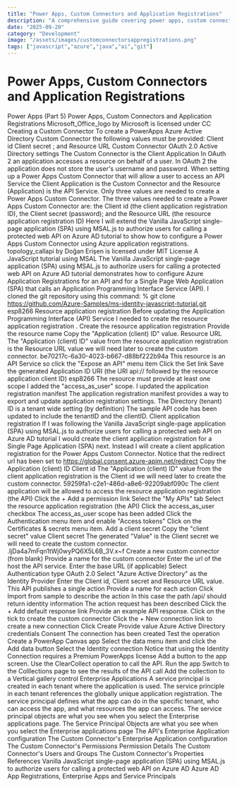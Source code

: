 ```yaml
---
title: "Power Apps, Custom Connectors and Application Registrations"
description: "A comprehensive guide covering power apps, custom connectors and application registrations"
date: "2025-09-20"
category: "Development"
image: "/assets/images/customconnectorsappregistrations.png"
tags: ["javascript","azure","java","ai","git"]
---
```


# Power Apps, Custom Connectors and Application Registrations

Power Apps (Part 5) Power Apps, Custom Connectors and Application Registrations Microsoft_Office_logo by Microsoft is licensed under CC Creating a Custom Connector To create a PowerApps Azure Active Directory Custom Connector the following values must be provided: Client id Client secret ; and Resource URL Custom Connector OAuth 2.0 Active Directory settings The Custom Connector is the Client Application In OAuth 2 an application accesses a resource on behalf of a user. In OAuth 2 the application does not store the user's username and password. When setting up a Power Apps Custom Connector that will allow a user to access an API Service the Client Application is the Custom Connector and the Resource (Application) is the API Service. Only three values are needed to create a Power Apps Custom Connector. The three values needed to create a Power Apps Custom Connector are: the Client id (the client application registration ID), the Client secret (password); and the Resource URL (the resource application registration ID) Here I will extend the Vanilla JavaScript single-page application (SPA) using MSAL.js to authorize users for calling a protected web API on Azure AD tutorial to show how to configure a Power Apps Custom Connector using Azure application registrations. topology_callapi by Doğan Erişen is licensed under MIT License A JavaScript tutorial using MSAL The Vanilla JavaScript single-page application (SPA) using MSAL.js to authorize users for calling a protected web API on Azure AD tutorial demonstrates how to configure Azure Application Registrations for an API and for a Single Page Web Application (SPA) that calls an Application Programming Interface Service (API). I cloned the git repository using this command: % git clone https://github.com/Azure-Samples/ms-identity-javascript-tutorial.git esp8266 Resource application registration Before updating the Application Programming Interface (API) Service I needed to create the resource application registration . Create the resource application registration Provide the resource name Copy the "Application (client) ID" value. Resource URL The "Application (client) ID" value from the resource application registration is the Resource URL value we will need later to create the custom connector. be70217c-6a30-4023-b667-d88bf222b94a This resource is an API Service so click the "Expose an API" menu item Click the Set link Save the generated Application ID URI (the URI api:// followed by the resource application client ID) esp8266 The resource must provide at least one scope I added the "access_as_user" scope. I updated the application registration manifest The application registration manifest provides a way to export and update application registration settings. The Directory (tenant) ID is a tenant wide setting (by definition) The sample API code has been updated to include the tenantID and the clientID. Client application registration If I was following the Vanilla JavaScript single-page application (SPA) using MSAL.js to authorize users for calling a protected web API on Azure AD tutorial I would create the client application registration for a Single Page Application (SPA) next. Instead I will create a client application registration for the Power Apps Custom Connector. Notice that the redirect url has been set to https://global.consent.azure-apim.net/redirect Copy the Application (client) ID Client id The "Application (client) ID" value from the client application registration is the Client id we will need later to create the custom connector. 59259fa1-c2e1-486d-a8e6-92209abf090c The client application will be allowed to access the resource application registration (the API) Click the + Add a permission link Select the "My APIs" tab Select the resource application registration (the API) Click the access_as_user checkbox The access_as_user scope has been added Click the Authentication menu item and enable "Access tokens" Click on the Certificates & secrets menu item. Add a client secret Copy the "client secret" value Client secret The generated "Value" is the Client secret we will need to create the custom connector. .ljDa4a7mFqn1tWj0wyPQ6X5L6B_3V.x~f Create a new custom connector (from blank) Provide a name for the custom connector Enter the url of the host the API service. Enter the base URL (if applicable) Select Authentication type OAuth 2.0 Select "Azure Active Directory" as the Identity Provider Enter the Client id, Client secret and Resource URL value. This API publishes a single action Provide a name for each action Click Import from sample to describe the action In this case the path /api/ should return identity information The action request has been described Click the + Add default response link Provide an example API response. Click on the tick to create the custom connector Click the + New connection link to create a new connection Click Create Provide value Azure Active Directory credentials Consent The connection has been created Test the operation Create a PowerApp Canvas app Select the data menu item and click the Add data button Select the Identity connection Notice that using the Identity Connection requires a Premium PowerApps license Add a button to the app screen. Use the ClearCollect operation to call the API. Run the app Switch to the Colllections page to see the results of the API call Add the collection to a Vertical gallery control Enterprise Applications A service principal is created in each tenant where the application is used. The service principle in each tenant references the globally unique application registration. The service principal defines what the app can do in the specific tenant, who can access the app, and what resources the app can access. The service principal objects are what you see when you select the Enterprise applications page. The Service Principal Objects are what you see when you select the Enterprise applications page The API's Enterprise Application configuration The Custom Connector's Enterprise Application configuration The Custom Connector's Permissions Permission Details The Custom Connector's Users and Groups The Custom Connector's Properties References Vanilla JavaScript single-page application (SPA) using MSAL.js to authorize users for calling a protected web API on Azure AD Azure AD App Registrations, Enterprise Apps and Service Principals
